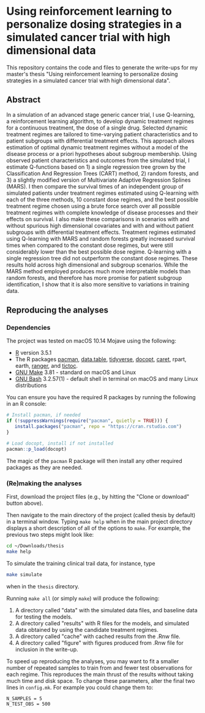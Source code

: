 # Using reinforcement learning to personalize dosing strategies in a simulated cancer trial with high dimensional data

This repository contains the code and files to generate the write-ups for my master's thesis "Using reinforcement learning to personalize dosing strategies in a simulated cancer trial with high dimensional data".

## Abstract

In a simulation of an advanced stage generic cancer trial, I use Q-learning, a reinforcement learning algorithm, to develop dynamic treatment regimes for a continuous treatment, the dose of a single drug. Selected dynamic treatment regimes are tailored to time-varying patient characteristics and to patient subgroups with differential treatment effects. This approach allows estimation of optimal dynamic treatment regimes without a model of the disease process or a priori hypotheses about subgroup membership. Using observed patient characteristics and outcomes from the simulated trial, I estimate Q-functions based on 1) a single regression tree grown by the Classification And Regression Trees (CART) method, 2) random forests, and 3) a slightly modified version of Multivariate Adaptive Regression Splines (MARS). I then compare the survival times of an independent group of simulated patients under treatment regimes estimated using Q-learning with each of the three methods, 10 constant dose regimes, and the best possible treatment regime chosen using a brute force search over all possible treatment regimes with complete knowledge of disease processes and their effects on survival. I also make these comparisons in scenarios with and without spurious high dimensional covariates and with and without patient subgroups with differential treatment effects. Treatment regimes estimated using Q-learning with MARS and random forests greatly increased survival times when compared to the constant dose regimes, but were still considerably lower than the best possible dose regime. Q-learning with a single regression tree did not outperform the constant dose regimes. These results hold across high dimensional and subgroup scenarios. While the MARS method employed produces much more interpretable models than random forests, and therefore has more promise for patient subgroup identification, I show that it is also more sensitive to variations in training data.

## Reproducing the analyses

### Dependencies

The project was tested on macOS 10.14 Mojave using the following:

- [R](https://www.r-project.org/) version 3.5.1
- The R packages [pacman](http://trinker.github.io/pacman_dev/), [data.table](https://github.com/Rdatatable/data.table/wiki), [tidyverse](https://www.tidyverse.org/), [docopt](https://github.com/docopt/docopt.R), [caret](http://topepo.github.io/caret/index.html), rpart, earth, [ranger](https://github.com/imbs-hl/ranger), and [tictoc](http://collectivemedia.github.io/tictoc/).
- [GNU Make](https://www.gnu.org/software/make/) 3.81 - standard on macOS and Linux
- [GNU Bash](https://www.gnu.org/software/bash/) 3.2.57(1) - default shell in terminal on macOS and many Linux distributions

You can ensure you have the required R packages by running the following in an R console:

```r
# Install pacman, if needed
if (!suppressWarnings(require("pacman", quietly = TRUE))) {
   install.packages("pacman", repo = "https://cran.rstudio.com")
}

# Load docopt, install if not installed
pacman::p_load(docopt)
```

The magic of the `pacman` R package will then install any other required packages as they are needed.

### (Re)making the analyses

First, download the project files (e.g., by hitting the "Clone or download" button above).

Then navigate to the main directory of the project (called thesis by default) in a terminal window. Typing `make help` when in the main project directory displays a short description of all of the options to `make`. For example, the previous two steps might look like:

```bash
cd ~/Downloads/thesis
make help
```

To simulate the training clinical trail data, for instance, type

```bash
make simulate
```

when in the `thesis` directory.

Running `make all` (or simply `make`) will produce the following:

1. A directory called "data" with the simulated data files, and baseline data for testing the models.
2. A directory called "results" with R files for the models, and simulated data obtained by using the candidate treatment regimes.
3. A directory called "cache" with cached results from the .Rnw file.
4. A directory called "figure" with figures produced from .Rnw file for inclusion in the write-up.

To speed up reproducing the analyses, you may want to fit a smaller number of repeated samples to train from and fewer test observations for each regime. This reproduces the main thrust of the results without taking much time and disk space. To change these parameters, alter the final two lines in `config.mk`. For example you could change them to:

```make
N_SAMPLES = 5
N_TEST_OBS = 500
```